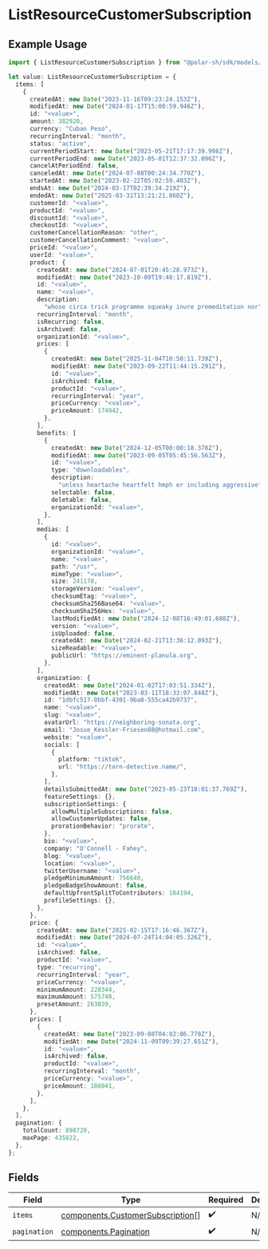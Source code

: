 # ListResourceCustomerSubscription

## Example Usage

```typescript
import { ListResourceCustomerSubscription } from "@polar-sh/sdk/models/components/listresourcecustomersubscription.js";

let value: ListResourceCustomerSubscription = {
  items: [
    {
      createdAt: new Date("2023-11-16T09:23:24.153Z"),
      modifiedAt: new Date("2024-01-17T15:00:59.946Z"),
      id: "<value>",
      amount: 382920,
      currency: "Cuban Peso",
      recurringInterval: "month",
      status: "active",
      currentPeriodStart: new Date("2023-05-21T17:17:39.998Z"),
      currentPeriodEnd: new Date("2023-05-01T12:37:32.096Z"),
      cancelAtPeriodEnd: false,
      canceledAt: new Date("2024-07-08T00:24:34.770Z"),
      startedAt: new Date("2023-02-22T05:02:59.403Z"),
      endsAt: new Date("2024-03-17T02:39:34.219Z"),
      endedAt: new Date("2025-03-31T13:21:21.860Z"),
      customerId: "<value>",
      productId: "<value>",
      discountId: "<value>",
      checkoutId: "<value>",
      customerCancellationReason: "other",
      customerCancellationComment: "<value>",
      priceId: "<value>",
      userId: "<value>",
      product: {
        createdAt: new Date("2024-07-01T20:45:28.973Z"),
        modifiedAt: new Date("2023-10-09T19:48:17.819Z"),
        id: "<value>",
        name: "<value>",
        description:
          "whose circa trick programme squeaky inure premeditation nor",
        recurringInterval: "month",
        isRecurring: false,
        isArchived: false,
        organizationId: "<value>",
        prices: [
          {
            createdAt: new Date("2025-11-04T10:50:11.739Z"),
            modifiedAt: new Date("2023-09-22T11:44:15.291Z"),
            id: "<value>",
            isArchived: false,
            productId: "<value>",
            recurringInterval: "year",
            priceCurrency: "<value>",
            priceAmount: 174942,
          },
        ],
        benefits: [
          {
            createdAt: new Date("2024-12-05T00:00:18.378Z"),
            modifiedAt: new Date("2023-09-05T05:45:56.563Z"),
            id: "<value>",
            type: "downloadables",
            description:
              "unless heartache heartfelt hmph er including aggressive",
            selectable: false,
            deletable: false,
            organizationId: "<value>",
          },
        ],
        medias: [
          {
            id: "<value>",
            organizationId: "<value>",
            name: "<value>",
            path: "/usr",
            mimeType: "<value>",
            size: 241178,
            storageVersion: "<value>",
            checksumEtag: "<value>",
            checksumSha256Base64: "<value>",
            checksumSha256Hex: "<value>",
            lastModifiedAt: new Date("2024-12-08T16:49:01.680Z"),
            version: "<value>",
            isUploaded: false,
            createdAt: new Date("2024-02-21T13:36:12.093Z"),
            sizeReadable: "<value>",
            publicUrl: "https://eminent-planula.org",
          },
        ],
        organization: {
          createdAt: new Date("2024-01-02T17:03:51.334Z"),
          modifiedAt: new Date("2023-03-11T18:33:07.848Z"),
          id: "1dbfc517-0bbf-4301-9ba8-555ca42b9737",
          name: "<value>",
          slug: "<value>",
          avatarUrl: "https://neighboring-sonata.org",
          email: "Josue_Kessler-Friesen88@hotmail.com",
          website: "<value>",
          socials: [
            {
              platform: "tiktok",
              url: "https://torn-detective.name/",
            },
          ],
          detailsSubmittedAt: new Date("2023-05-23T18:01:37.769Z"),
          featureSettings: {},
          subscriptionSettings: {
            allowMultipleSubscriptions: false,
            allowCustomerUpdates: false,
            prorationBehavior: "prorate",
          },
          bio: "<value>",
          company: "O'Connell - Fahey",
          blog: "<value>",
          location: "<value>",
          twitterUsername: "<value>",
          pledgeMinimumAmount: 756640,
          pledgeBadgeShowAmount: false,
          defaultUpfrontSplitToContributors: 184194,
          profileSettings: {},
        },
      },
      price: {
        createdAt: new Date("2025-02-15T17:16:46.367Z"),
        modifiedAt: new Date("2024-07-24T14:04:05.326Z"),
        id: "<value>",
        isArchived: false,
        productId: "<value>",
        type: "recurring",
        recurringInterval: "year",
        priceCurrency: "<value>",
        minimumAmount: 228344,
        maximumAmount: 575748,
        presetAmount: 263839,
      },
      prices: [
        {
          createdAt: new Date("2023-09-08T04:02:06.778Z"),
          modifiedAt: new Date("2024-11-09T09:39:27.651Z"),
          id: "<value>",
          isArchived: false,
          productId: "<value>",
          recurringInterval: "month",
          priceCurrency: "<value>",
          priceAmount: 186041,
        },
      ],
    },
  ],
  pagination: {
    totalCount: 898720,
    maxPage: 435822,
  },
};
```

## Fields

| Field                                                                                | Type                                                                                 | Required                                                                             | Description                                                                          |
| ------------------------------------------------------------------------------------ | ------------------------------------------------------------------------------------ | ------------------------------------------------------------------------------------ | ------------------------------------------------------------------------------------ |
| `items`                                                                              | [components.CustomerSubscription](../../models/components/customersubscription.md)[] | :heavy_check_mark:                                                                   | N/A                                                                                  |
| `pagination`                                                                         | [components.Pagination](../../models/components/pagination.md)                       | :heavy_check_mark:                                                                   | N/A                                                                                  |